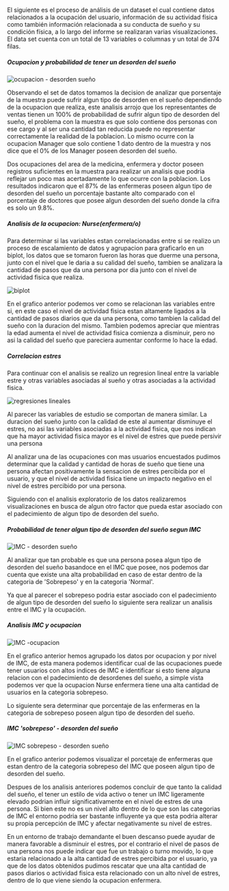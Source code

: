 El siguiente es el proceso de análisis de un dataset el cual contiene datos relacionados a la ocupación del usuario, información de su actividad física como también información relacionada a su conducta de sueño y su condición física, a lo largo del informe se realizaran varias visualizaciones. El data set cuenta con un total de 13 variables o columnas y un total de 374 filas.

##### Ocupacion y probabilidad de tener un desorden del sueño

![ocupacion - desorden sueño](https://github.com/iPraVia/Salud-Sue-o/blob/415b5593e21b06c756faba72c90114331cf92705/graficos/bar_ocupacion_trastorno_sueno_porcentaje.png)

Observando el set de datos tomamos la decision de analizar que porsentaje de la muestra puede sufrir algun tipo de desorden en el sueño dependiendo de la ocupacion que realiza, este analisis arrojo que los representantes de ventas tienen un 100% de probabilidad de sufrir algun tipo de desorden del sueño, el problema con la muestra es que solo contiene dos personas con ese cargo y al ser una cantidad tan reducida puede no representar correctamente la realidad de la poblacion. Lo mismo ocurre con la ocupacion Manager que solo contiene 1 dato dentro de la muestra y nos dice que el 0% de los Manager poseen desorden del sueño.

Dos ocupaciones del area de la medicina, enfermera y doctor poseen registros suficientes en la muestra para realizar un analisis que podria reflejar un poco mas acertadamente lo que ocurre con la poblacion. Los resultados indicaron que el 87% de las enfermeras poseen algun tipo de desorden del sueño un porcentaje bastante alto comparado con el porcentaje de doctores que posee algun desorden del sueño donde la cifra es solo un 9.8%.

##### Analisis de la ocupacion: Nurse(enfermera/o)

Para determinar si las variables estan correlacionadas entre si se realizo un proceso de escalamiento de datos y agrupacion para graficarlo en un biplot, los datos que se tomaron fueron las horas que duerme una persona, junto con el nivel que le daria a su calidad del sueño, tambien se analizara la cantidad de pasos que da una persona por dia junto con el nivel de actividad fisica que realiza.

![biplot](https://github.com/iPraVia/Salud-Sue-o/blob/2a3aca480edba1b00f240c1cbb046e2fd1ae722f/graficos/biplot_nurse.png)

En el grafico anterior podemos ver como se relacionan las variables entre si, en este caso el nivel de actividad fisica estan altamente ligados a la cantidad de pasos diarios que da una persona, como tambien la calidad del sueño con la duracion del mismo. Tambien podemos apreciar que mientras la edad aumenta el nivel de actividad fisica comienza a disminuir, pero no asi la calidad del sueño que pareciera aumentar conforme lo hace la edad.

##### Correlacion estres

Para continuar con el analisis se realizo un regresion lineal entre la variable estre y otras variables asociadas al sueño y otras asociadas a la actividad fisica.

![regresiones lineales](https://github.com/iPraVia/Salud-Sue-o/blob/2a3aca480edba1b00f240c1cbb046e2fd1ae722f/graficos/regplot_nurse_estres_varios.png)

Al parecer las variables de estudio se comportan de manera similar. La duracion del sueño junto con la calidad de este al aumentar disminuye el estres, no asi las variables asociadas a la actividad fisica, que nos indican que ha mayor actividad fisica mayor es el nivel de estres que puede persivir una persona

Al analizar una de las ocupaciones con mas usuarios encuestados pudimos determinar que la calidad y cantidad de horas de sueño que tiene una persona afectan positivamente la sensacion de estres percibida por el usuario, y que el nivel de actividad fisica tiene un impacto negativo en el nivel de estres percibido por una persona.

Siguiendo con el analisis exploratorio de los datos realizaremos visualizaciones en busca de algun otro factor que pueda estar asociado con el padecimiento de algun tipo de desorden del sueño.

##### Probabilidad de tener algun tipo de desorden del sueño segun IMC

![IMC - desorden sueño](https://github.com/iPraVia/Salud-Sue-o/blob/2a3aca480edba1b00f240c1cbb046e2fd1ae722f/graficos/trastorno_sueno_BMI.png)

Al analizar que tan probable es que una persona posea algun tipo de desorden del sueño basandoce en el IMC que posee, nos podemos dar cuenta que existe una alta probabilidad en caso de estar dentro de la categoria de 'Sobrepeso' y en la categoria 'Normal'.

Ya que al parecer el sobrepeso podria estar asociado con el padecimiento de algun tipo de desorden del sueño lo siguiente sera realizar un analisis entre el IMC y la ocupación.
##### Analisis IMC y ocupacion

![IMC -ocupacion](https://github.com/iPraVia/Salud-Sue-o/blob/2a3aca480edba1b00f240c1cbb046e2fd1ae722f/graficos/ocupacion_BMI.png)

En el grafico anterior hemos agrupado los datos por ocupacion y por nivel de IMC, de esta manera podemos identificar cual de las ocupaciones puede tener usuarios con altos indices de IMC e identificar si esto tiene alguna relacion con el padecimiento de desordenes del sueño, a simple vista podemos ver que la ocupacion Nurse enfermera tiene una alta cantidad de usuarios en la categoria sobrepeso.

Lo siguiente sera determinar que porcentaje de las enfermeras en la categoria de sobrepeso poseen algun tipo de desorden del sueño.

##### IMC 'sobrepeso' -  desorden del sueño 

![IMC sobrepeso - desorden sueño](https://github.com/iPraVia/Salud-Sue-o/blob/2a3aca480edba1b00f240c1cbb046e2fd1ae722f/graficos/sobrepeso_desorden_sueno.png)

En el grafico anterior podemos visualizar el porcetaje de enfermeras que estan dentro de la categoria sobrepeso del IMC que poseen algun tipo de desorden del sueño.

Despues de los analisis anteriores podemos concluir de que tanto la calidad del sueño, el tener un estilo de vida activo o tener un IMC ligeramente elevado podrian influir significativamente en el nivel de estres de una persona. Si bien este no es un nivel alto dentro de lo que son las categorias de IMC el entorno podria ser bastante influyente ya que esta podria alterar su propia percepción de IMC y afectar negativamente su nivel de estres.

En un entorno de trabajo demandante el buen descanso puede ayudar de manera favorable a disminuir el estres, por el contrario el nivel de pasos de una persona nos puede indicar que fue un trabajo o turno movido, lo que estaria relacionado a la alta cantidad de estres percibida por el usuario, ya que de los datos obtenidos pudimos rescatar que una alta cantidad de pasos diarios o actividad fisica esta relacionado con un alto nivel de estres, dentro de lo que viene siendo la ocupacion enfermera. 
